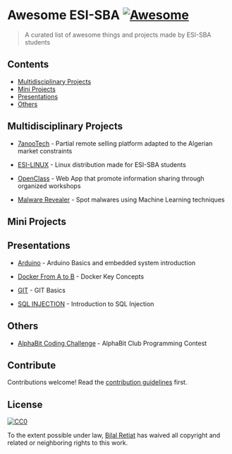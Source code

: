 # Awesome ESI-SBA [![Awesome](https://awesome.re/badge.svg)](https://awesome.re)

> A curated list of awesome things and projects made by ESI-SBA students


## Contents

- [Multidisciplinary Projects](#multidisciplinary-projects)
- [Mini Projects](#mini-projects)
- [Presentations](#Presentations)
- [Others](#others)


## Multidisciplinary Projects

- [7anooTech](https://github.com/th3happybit/7anooTech) - Partial remote selling platform adapted to the Algerian market constraints

- [ESI-LINUX](https://github.com/youben11/ESI_Linux) - Linux distribution made for ESI-SBA students

- [OpenClass](https://github.com/youben11/open-class) - Web App that promote information sharing through organized workshops

- [Malware Revealer](https://github.com/malware-revealer/malware-revealer) - Spot malwares using Machine Learning techniques


## Mini Projects
    
## Presentations

- [Arduino](https://philomath213.github.io/talk/docker-from-a-to-b/) - Arduino Basics and embedded system introduction

- [Docker From A to B](https://philomath213.github.io/talk/docker-from-a-to-b/) - Docker Key Concepts

- [GIT](https://docs.google.com/presentation/d/13d1OGVyJGoMLX1JaI7EtkdkZ4NvJkJZhiP4Gp1B3ueQ/edit?usp=sharing) - GIT Basics

- [SQL INJECTION](https://philomath213.github.io/talk/sql-injection/) - Introduction to SQL Injection


## Others

- [AlphaBit Coding Challenge](https://github.com/philomath213/alphabit-coding-challenge) - AlphaBit Club Programming Contest


## Contribute

Contributions welcome! Read the [contribution guidelines](contributing.md) first.


## License

[![CC0](https://mirrors.creativecommons.org/presskit/buttons/88x31/svg/cc-zero.svg)](https://creativecommons.org/publicdomain/zero/1.0)

To the extent possible under law, [Bilal Retiat](https://philomath213.github.io) has waived all copyright and
related or neighboring rights to this work.
